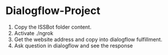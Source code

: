 # Dialogflow-Project

1. Copy the ISSBot folder content.
2. Activate ./ngrok
3. Get the website address and copy into dialogflow fulfillment.
4. Ask question in dialogflow and see the response
